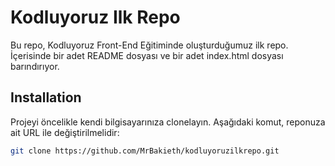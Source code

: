 # Kodluyoruz Ilk Repo

Bu repo, Kodluyoruz Front-End Eğitiminde oluşturduğumuz ilk repo. İçerisinde bir adet README dosyası ve bir adet index.html dosyası barındırıyor.

## Installation

Projeyi öncelikle kendi bilgisayarınıza clonelayın. Aşağıdaki komut, reponuza ait URL ile değiştirilmelidir:

```bash
git clone https://github.com/MrBakieth/kodluyoruzilkrepo.git
